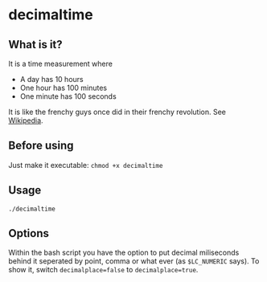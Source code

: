 # decimaltime

## What is it?
It is a time measurement where 

* A day has 10 hours
* One hour has 100 minutes
* One minute has 100 seconds

It is like the frenchy guys once did in their frenchy revolution. 
See [Wikipedia](https://en.wikipedia.org/wiki/Decimal_time).

## Before using

Just make it executable: `chmod +x decimaltime`

## Usage

	./decimaltime

## Options
Within the bash script you have the option to put decimal miliseconds behind it seperated by point, comma or what ever (as `$LC_NUMERIC` says).
To show it, switch `decimalplace=false` to `decimalplace=true`.



